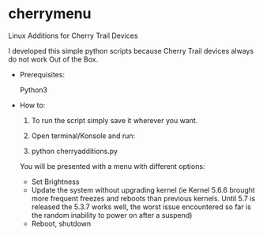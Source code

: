 # cherrymenu
Linux Additions for Cherry Trail Devices

I developed this simple python scripts because Cherry Trail devices always do not work Out of the Box.

- Prerequisites:

  Python3

- How to:

  1. To run the script simply save it wherever you want.

  2. Open terminal/Konsole and run:

  3. python cherryadditions.py 

  You will be presented with a menu with different options:

  - Set Brightness
  - Update the system without upgrading kernel (ie Kernel 5.6.6 brought more frequent freezes and reboots than previous kernels. Until 5.7 is released the 5.3.7 works well, the worst issue encountered so far is the random inability to power on after a suspend)
  - Reboot, shutdown

